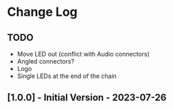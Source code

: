 # Change Log

## TODO

* Move LED out (conflict with Audio connectors)
* Angled connectors?
* Logo
* Single LEDs at the end of the chain

## [1.0.0] - Initial Version - 2023-07-26
